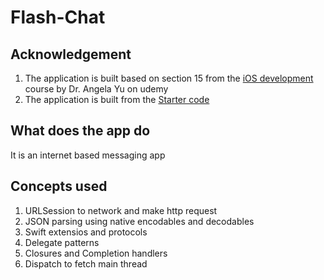 # Flash-Chat

## Acknowledgement
1. The application is built based on section 15 from the [iOS development](https://www.udemy.com/course/ios-13-app-development-bootcamp/) course by Dr. Angela Yu on udemy
2. The application is built from the [Starter code](https://github.com/appbrewery/Flash-Chat-iOS13)

## What does the app do
It is an internet based messaging app

## Concepts used
1. URLSession to network and make http request
2. JSON parsing using native encodables and decodables
3. Swift extensios and protocols
4. Delegate patterns
5. Closures and Completion handlers
6. Dispatch to fetch main thread



